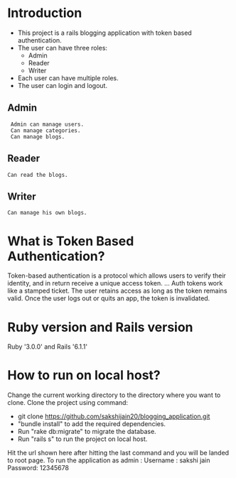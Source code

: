 # Introduction
  - This project is a rails blogging application with token based authentication.
  - The user can have three roles:
    - Admin
    - Reader
    - Writer
  - Each user can have multiple roles.
  - The user can login and logout.
  
  ## Admin
     Admin can manage users.
     Can manage categories.
     Can manage blogs.
 ## Reader
    Can read the blogs.
 ## Writer 
    Can manage his own blogs.

# What is Token Based Authentication?
  Token-based authentication is a protocol which allows users to verify their identity, and in return receive a unique access token. ... Auth tokens work like a stamped ticket. The user retains access as long as the token remains valid. Once the user logs out or quits an app, the token is invalidated.
  
# Ruby version and Rails version 
Ruby '3.0.0' and Rails '6.1.1'

# How to run on local host?
Change the current working directory to the directory where you want to clone.
Clone the project using command:
  - git clone https://github.com/sakshijain20/blogging_application.git
  - "bundle install" to add the required dependencies.
  - Run "rake db:migrate" to migrate the database.
  - Run "rails s" to run the project on local host.
  
 Hit the url shown here after hitting the last command and you will be landed to root page.
 To run the application as admin :
 Username : sakshi jain
 Password: 12345678
   

